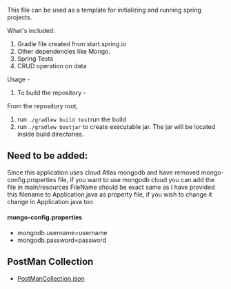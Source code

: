This file can be used as a template for initializing and running spring projects.

What's included: 
1. Gradle file created from start.spring.io
2. Other dependencies like Mongo.
3. Spring Tests
4. CRUD operation on data

Usage - 

1. To build the repository - 

From the repository root, 

1. run `./gradlew build test`run the build
2. run `./gradlew bootjar` to create executable jar. The jar will be located inside build directories.

## Need to be added:
Since this application uses cloud Atlas mongodb and have removed mongo-config.properties file, if you want to use mongodb cloud you can add the file in main/resources
FileName should be exact same as I have provided this filename to Application.java as property file, if you wish to change it change in Application.java too
#### mongo-config.properties
- mongodb.username=username
- mongodb.password=password

## PostMan Collection
- [PostManCollection.json](https://github.com/kunaljs-sudo/LeaderBoard/blob/main/psotmanCollection.json)

